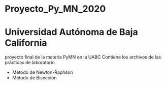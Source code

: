 # Proyecto_Py_MN_2020
# Universidad Autónoma de Baja California
proyecto final de la materia PyMN en la UABC
Contiene los archivos de las prácticas de laboratorio

* Método de Newton-Raphson
* Método de Bisección
